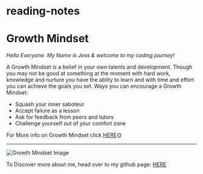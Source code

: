 # reading-notes

# Growth Mindset #

*Hello Everyone. My Name is Jess & welcome to my coding journey!*

A Growth Mindset is a belief in your own talents and development.
Though you may not be good at something at the moment with hard work, knowledge and nurture you have the ablity to learn and with time and effort you can achieve the goals you set.
Ways you can encourage a Growth Mindset:

* Squash your inner saboteur
* Accept failure as a lesson
* Ask for feedback from peers and tutors
* Challenge yourself out of your comfort zone

For More info on Growth Mindset click [HERE](https://www.atlassian.com/blog/inside-atlassian/growth-mindset):sun_with_face:

***
![Growth Mindset Image](https://encrypted-tbn0.gstatic.com/images?q=tbn:ANd9GcRHxsjGGyJEmA5wSnXxMSVKygX6wUE1r6M9aw&usqp=CAU)

To Discover more about me, head over to my github page: [HERE](https://github.com/JessMMartin?tab=repositories)
